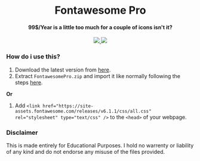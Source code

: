 <h1 align="center">
  Fontawesome Pro
  <br>
</h1>

<h4 align="center">99$/Year is a little too much for a couple of icons isn't it?</h4>

<p align="center">
  <a href="https://github.com/smintf/FontawesomePro/">
      <img src="https://img.shields.io/github/workflow/status/smintf/FontawesomePro/nightly.link/main">
  </a>
  <a>
  <a href="https://github.com/smintf/FontawesomePro/releases/tag/v6.1.1">
      <img src="https://img.shields.io/badge/version-6.1.1-blue">
  </a>
</p>

### How do i use this?

1. Download the latest version from [here](https://nightly.link/smintf/FontawesomePro/workflows/main/main/FontawesomePro.zip).
2. Extract `FontawesomePro.zip` and import it like normally following the steps [here](https://fontawesome.com/docs/web/setup/get-started).

**Or**

1. Add ```<link href="https://site-assets.fontawesome.com/releases/v6.1.1/css/all.css" rel="stylesheet" type="text/css" />``` to the `<head>` of your webpage.

### Disclaimer

This is made entirely for Educational Purposes. I hold no warrenty or liability of any kind and do not endorse any misuse of the files provided.  
